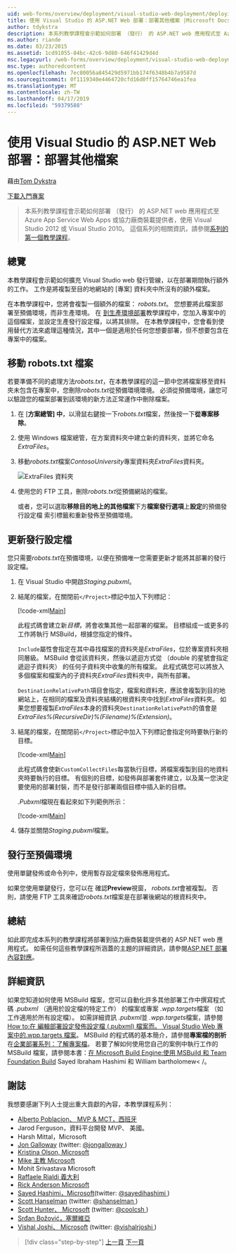 ```yaml
---
uid: web-forms/overview/deployment/visual-studio-web-deployment/deploying-extra-files
title: 使用 Visual Studio 的 ASP.NET Web 部署：部署其他檔案 |Microsoft Docs
author: tdykstra
description: 本系列教學課程會示範如何部署 （發行） 的 ASP.NET web 應用程式至 Azure App Service Web Apps 或協力廠商裝載提供者，使用...
ms.author: riande
ms.date: 03/23/2015
ms.assetid: 1cd91055-84bc-42c6-9d80-646f41429d4d
msc.legacyurl: /web-forms/overview/deployment/visual-studio-web-deployment/deploying-extra-files
msc.type: authoredcontent
ms.openlocfilehash: 7ec80056a845429d5971bb174f6348b4b7a9587d
ms.sourcegitcommit: 0f1119340e4464720cfd16d0ff15764746ea1fea
ms.translationtype: MT
ms.contentlocale: zh-TW
ms.lasthandoff: 04/17/2019
ms.locfileid: "59379588"
---
```

# <a name="aspnet-web-deployment-using-visual-studio-deploying-extra-files"></a>使用 Visual Studio 的 ASP.NET Web 部署：部署其他檔案

藉由[Tom Dykstra](https://github.com/tdykstra)

[下載入門專案](http://go.microsoft.com/fwlink/p/?LinkId=282627)

> 本系列教學課程會示範如何部署 （發行） 的 ASP.NET web 應用程式至 Azure App Service Web Apps 或協力廠商裝載提供者，使用 Visual Studio 2012 或 Visual Studio 2010。 這個系列的相關資訊，請參閱[系列的第一個教學課程](introduction.md)。


## <a name="overview"></a>總覽

本教學課程會示範如何擴充 Visual Studio web 發行管線，以在部署期間執行額外的工作。 工作是將複製至目的地網站的 [專案] 資料夾中所沒有的額外檔案。

在本教學課程中，您將會複製一個額外的檔案： *robots.txt*。 您想要將此檔案部署至預備環境，而非生產環境。 在 [到生產環境部署](deploying-to-production.md)教學課程中，您加入專案中的這個檔案，並設定生產發行設定檔，以將其排除。 在本教學課程中，您會看到使用替代方法來處理這種情況，其中一個是適用於任何您想要部署，但不想要包含在專案中的檔案。

## <a name="move-the-robotstxt-file"></a>移動 robots.txt 檔案

若要準備不同的處理方法*robots.txt*，在本教學課程的這一節中您將檔案移至資料夾未包含在專案中，您刪除*robots.txt*從預備環境環境。 必須從預備環境，讓您可以驗證您的檔案部署到該環境的新方法正常運作中刪除檔案。

1. 在 [**方案總管] 中**，以滑鼠右鍵按一下*robots.txt*檔案，然後按一下**從專案移除**。
2. 使用 Windows 檔案總管，在方案資料夾中建立新的資料夾，並將它命名*ExtraFiles*。
3. 移動*robots.txt*檔案*ContosoUniversity*專案資料夾*ExtraFiles*資料夾。

    ![ExtraFiles 資料夾](deploying-extra-files/_static/image1.png)
4. 使用您的 FTP 工具，刪除*robots.txt*從預備網站的檔案。

    或者，您可以選取**移除目的地上的其他檔案**下方**檔案發行選項**上**設定**的預備發行設定檔 索引標籤和重新發佈至預備環境。

## <a name="update-the-publish-profile-file"></a>更新發行設定檔

您只需要*robots.txt*在預備環境，以便在預備唯一您需要更新才能將其部署的發行設定檔。

1. 在 Visual Studio 中開啟*Staging.pubxml*。
2. 結尾的檔案，在關閉前`</Project>`標記中加入下列標記：

    [!code-xml[Main](deploying-extra-files/samples/sample1.xml)]

    此程式碼會建立新*目標*，將會收集其他一起部署的檔案。 目標組成一或更多的工作將執行 MSBuild，根據您指定的條件。

    `Include`屬性會指定在其中尋找檔案的資料夾是*ExtraFiles*，位於專案資料夾相同層級。 MSBuild 會從該資料夾，然後以遞迴方式從 （double 的星號會指定遞迴子資料夾） 的任何子資料夾中收集的所有檔案。 此程式碼您可以將放入多個檔案和檔案內的子資料夾*ExtraFiles*資料夾中，與所有部署。

    `DestinationRelativePath`項目會指定，檔案和資料夾，應該會複製到目的地網站上，在相同的檔案及資料夾結構的根資料夾中找到*ExtraFiles*資料夾。 如果您想要複製*ExtraFiles*本身的資料夾`DestinationRelativePath`的值會是*ExtraFiles\%(RecursiveDir)%(Filename)%(Extension)*。
3. 結尾的檔案，在關閉前`</Project>`標記中加入下列標記會指定何時要執行新的目標。

    [!code-xml[Main](deploying-extra-files/samples/sample2.xml)]

    此程式碼會使新`CustomCollectFiles`每當執行目標，將檔案複製到目的地資料夾時要執行的目標。 有個別的目標，如發佈與部署套件建立，以及萬一您決定要使用的部署封裝，而不是發行部署兩個目標中插入新的目標。

    *.Pubxml*檔現在看起來如下列範例所示：

    [!code-xml[Main](deploying-extra-files/samples/sample3.xml?highlight=53-71)]
4. 儲存並關閉*Staging.pubxml*檔案。

## <a name="publish-to-staging"></a>發行至預備環境

使用單鍵發佈或命令列中，使用暫存設定檔來發佈應用程式。

如果您使用單鍵發行，您可以在 確認**Preview**視窗， *robots.txt*會被複製。 否則，請使用 FTP 工具來確認*robots.txt*檔案是在部署後網站的根資料夾中。

## <a name="summary"></a>總結

如此即完成本系列的教學課程將部署到協力廠商裝載提供者的 ASP.NET web 應用程式。 如需任何這些教學課程所涵蓋的主題的詳細資訊，請參閱[ASP.NET 部署內容對應](https://go.microsoft.com/fwlink/p/?LinkId=282413)。

## <a name="more-information"></a>詳細資訊

如果您知道如何使用 MSBuild 檔案，您可以自動化許多其他部署工作中撰寫程式碼 *.pubxml* （適用於設定檔的特定工作） 的檔案或專案 *.wpp.targets*檔案 （如工作適用於所有設定檔）。 如需詳細資訊 *.pubxml*並 *.wpp.targets*檔案，請參閱[How to:在 編輯部署設定發佈設定檔 (.pubxml) 檔案而。 Visual Studio Web 專案中的.wpp.targets 檔案](https://msdn.microsoft.com/library/ff398069)。 MSBuild 的程式碼的基本簡介，請參閱**專案檔的剖析**在[企業部署系列：了解專案檔](../web-deployment-in-the-enterprise/understanding-the-project-file.md)。 若要了解如何使用您自己的案例中執行工作的 MSBuild 檔案，請參閱本書：[在 Microsoft Build Engine:使用 MSBuild 和 Team Foundation Build](http://msbuildbook.com) Sayed Ibraham Hashimi 和 William bartholomew< /。

## <a name="acknowledgements"></a>謝誌

我想要感謝下列人士提出重大貢獻的內容，本教學課程系列：

- [Alberto Poblacion、 MVP &amp; MCT，西班牙](https://mvp.microsoft.com/mvp/Alberto%20Poblacion%20Bolano-36772)
- Jarod Ferguson，資料平台開發 MVP、 美國。
- Harsh Mittal，Microsoft
- [Jon Galloway](https://weblogs.asp.net/jgalloway) (twitter: [ @jongalloway ](http://twitter.com/jongalloway))
- [Kristina Olson, Microsoft](https://blogs.iis.net/krolson/default.aspx)
- [Mike 主教 Microsoft](http://www.mikepope.com/blog/DisplayBlog.aspx)
- Mohit Srivastava Microsoft
- [Raffaele Rialdi 義大利](http://www.iamraf.net/)
- [Rick Anderson Microsoft](https://blogs.msdn.com/b/rickandy/)
- [Sayed Hashimi，Microsoft](http://sedodream.com/default.aspx)(twitter: [ @sayedihashimi ](http://twitter.com/sayedihashimi))
- [Scott Hanselman](http://www.hanselman.com/blog/) (twitter: [ @shanselman ](http://twitter.com/shanselman))
- [Scott Hunter、 Microsoft](https://blogs.msdn.com/b/scothu/) (twitter: [ @coolcsh ](http://twitter.com/coolcsh))
- [Srđan Božović，塞爾維亞](http://msforge.net/blogs/zmajcek/)
- [Vishal Joshi、 Microsoft](http://vishaljoshi.blogspot.com/) (twitter: [ @vishalrjoshi ](http://twitter.com/vishalrjoshi))

> [!div class="step-by-step"]
> [上一頁](command-line-deployment.md)
> [下一頁](troubleshooting.md)
